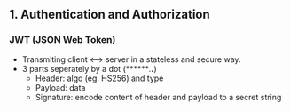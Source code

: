 ## 1. Authentication and Authorization  
### JWT (JSON Web Token)  
- Transmiting client <--> server in a stateless and secure way.
- 3 parts seperately by a dot (*******.********.*********)
  - Header: algo (eg. HS256) and type
  - Payload: data
  - Signature: encode content of header and payload to a secret string  
